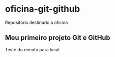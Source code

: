 # oficina-git-github
Repositório destinado a oficina

## Meu primeiro projeto Git e GitHub

Teste do remoto para local
